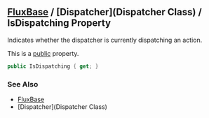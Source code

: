 [FluxBase](index) / [Dispatcher](Dispatcher Class) / IsDispatching Property
---------------------------------------------------------------------------

Indicates whether the dispatcher is currently dispatching an action.

This is a [public](https://docs.microsoft.com/dotnet/csharp/language-reference/keywords/public) property.

```c#
public IsDispatching { get; }
```

### See Also
* [FluxBase](index)
* [Dispatcher](Dispatcher Class)